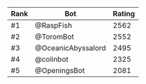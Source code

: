 Rank|Bot|Rating
---|---|---
#1|@RaspFish|2562
#2|@ToromBot|2552
#3|@OceanicAbyssalord|2495
#4|@colinbot|2325
#5|@OpeningsBot|2081
